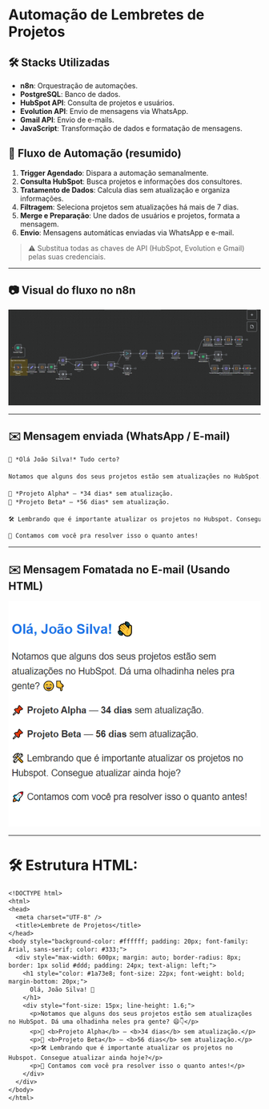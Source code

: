 # Automação de Lembretes de Projetos

## 🛠 Stacks Utilizadas
- **n8n**: Orquestração de automações.
- **PostgreSQL**: Banco de dados.
- **HubSpot API**: Consulta de projetos e usuários.
- **Evolution API**: Envio de mensagens via WhatsApp.
- **Gmail API**: Envio de e-mails.
- **JavaScript**: Transformação de dados e formatação de mensagens.



## 🔄 Fluxo de Automação (resumido)

1. **Trigger Agendado**: Dispara a automação semanalmente.  
2. **Consulta HubSpot**: Busca projetos e informações dos consultores.  
3. **Tratamento de Dados**: Calcula dias sem atualização e organiza informações.  
4. **Filtragem**: Seleciona projetos sem atualizações há mais de 7 dias.  
5. **Merge e Preparação**: Une dados de usuários e projetos, formata a mensagem.  
6. **Envio**: Mensagens automáticas enviadas via WhatsApp e e-mail.  
> ⚠️ Substitua todas as chaves de API (HubSpot, Evolution e Gmail) pelas suas credenciais.

---

## 📷 Visual do fluxo no n8n

![Exemplo de fluxo no n8n](imagemn8n.png)

---

## ✉️ Mensagem enviada (WhatsApp / E-mail)

```markdown
👋 *Olá João Silva!* Tudo certo?

Notamos que alguns dos seus projetos estão sem atualizações no HubSpot. Dá uma olhadinha neles pra gente? 😄👇

📌 *Projeto Alpha* — *34 dias* sem atualização.
📌 *Projeto Beta* — *56 dias* sem atualização.

🛠️ Lembrando que é importante atualizar os projetos no Hubspot. Consegue atualizar ainda hoje? 

🚀 Contamos com você pra resolver isso o quanto antes!
```
------

## ✉️ Mensagem Fomatada no E-mail (Usando HTML)

![Msg formatada G-mail](msgHTML.png)

----------

# 🛠️ Estrutura HTML:

```
<!DOCTYPE html>
<html>
<head>
  <meta charset="UTF-8" />
  <title>Lembrete de Projetos</title>
</head>
<body style="background-color: #ffffff; padding: 20px; font-family: Arial, sans-serif; color: #333;">
  <div style="max-width: 600px; margin: auto; border-radius: 8px; border: 1px solid #ddd; padding: 24px; text-align: left;">
    <h1 style="color: #1a73e8; font-size: 22px; font-weight: bold; margin-bottom: 20px;">
      Olá, João Silva! 👋
    </h1>
    <div style="font-size: 15px; line-height: 1.6;">
      <p>Notamos que alguns dos seus projetos estão sem atualizações no HubSpot. Dá uma olhadinha neles pra gente? 😄👇</p>
      <p>📌 <b>Projeto Alpha</b> — <b>34 dias</b> sem atualização.</p>
      <p>📌 <b>Projeto Beta</b> — <b>56 dias</b> sem atualização.</p>
      <p>🛠️ Lembrando que é importante atualizar os projetos no Hubspot. Consegue atualizar ainda hoje?</p>
      <p>🚀 Contamos com você pra resolver isso o quanto antes!</p>
    </div>
  </div>
</body>
</html>
```

